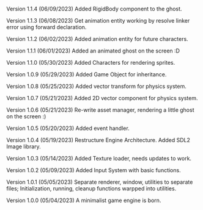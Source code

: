 Version 1.1.4 (06/09/2023)
Added RigidBody component to the ghost.

Version 1.1.3 (06/08/2023)
Get animation entity working by resolve linker error using forward declaration.

Version 1.1.2 (06/02/2023)
Added animation entity for future characters.

Version 1.1.1 (06/01/2023)
Added an animated ghost on the screen :D

Version 1.1.0 (05/30/2023)
Added Characters for rendering sprites.

Version 1.0.9 (05/29/2023)
Added Game Object for inheritance.

Version 1.0.8 (05/25/2023)
Added vector transform for physics system.

Version 1.0.7 (05/21/2023)
Added 2D vector component for physics system.

Version 1.0.6 (05/21/2023)
Re-write asset manager, rendering a little ghost on the screen :)

Version 1.0.5 (05/20/2023)
Added event handler.

Version 1.0.4 (05/19/2023)
Restructure Engine Architecture.
Added SDL2 Image library.

Version 1.0.3 (05/14/2023)
Added Texture loader, needs updates to work.

Version 1.0.2 (05/09/2023)
Added Input System with basic functions.

Version 1.0.1 (05/05/2023)
Separate renderer, window, utilities to separate files;
Initialization, running, cleanup functions warpped into utilities.

Version 1.0.0 (05/04/2023)
A minimalist game engine is born.
